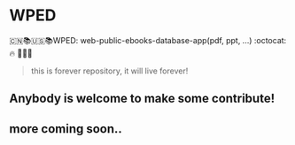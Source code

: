 # WPED  
:cn::books::us::books:WPED: web-public-ebooks-database-app(pdf, ppt, ...) :octocat::fire: :tada::rocket::train:

> this is forever repository, it will live forever!

## Anybody is welcome to make some contribute!

## more coming soon..

